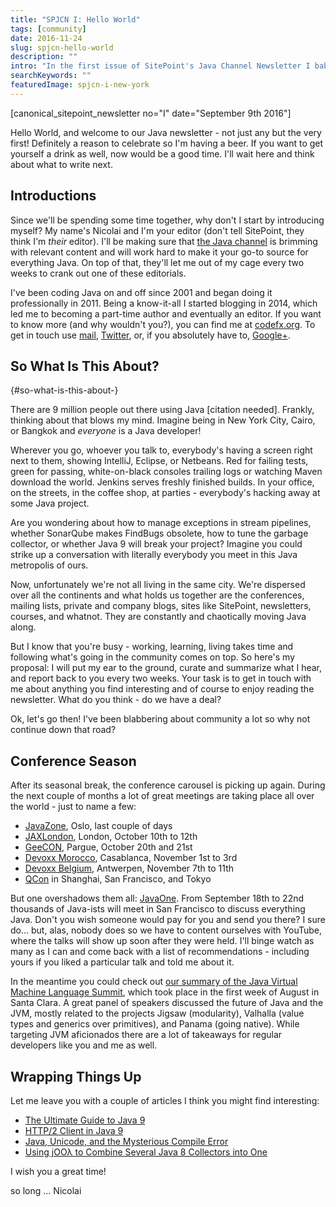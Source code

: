 ```yaml
---
title: "SPJCN I: Hello World"
tags: [community]
date: 2016-11-24
slug: spjcn-hello-world
description: ""
intro: "In the first issue of SitePoint's Java Channel Newsletter I babble about community and conferences."
searchKeywords: ""
featuredImage: spjcn-i-new-york
---
```


[canonical_sitepoint\_newsletter no="I" date="September 9th 2016"]

Hello World, and welcome to our Java newsletter - not just any but the very first!
Definitely a reason to celebrate so I'm having a beer.
If you want to get yourself a drink as well, now would be a good time.
I'll wait here and think about what to write next.

## Introductions

Since we'll be spending some time together, why don't I start by introducing myself?
My name's Nicolai and I'm your editor (don't tell SitePoint, they think I'm *their* editor).
I'll be making sure that [the Java channel](https://sitepoint.com/java) is brimming with relevant content and will work hard to make it your go-to source for everything Java.
On top of that, they'll let me out of my cage every two weeks to crank out one of these editorials.

I've been coding Java on and off since 2001 and began doing it professionally in 2011.
Being a know-it-all I started blogging in 2014, which led me to becoming a part-time author and eventually an editor.
If you want to know more (and why wouldn't you?), you can find me at [codefx.org](http://codefx.org).
To get in touch use [mail](mailto:nicolai.parlog@sitepoint.com), [Twitter](https://twitter.com/nipafx), or, if you absolutely have to, [Google+](https://google.com/+NicolaiParlog).

## So What Is This About?
{#so-what-is-this-about-}

There are 9 million people out there using Java \[citation needed\].
Frankly, thinking about that blows my mind.
Imagine being in New York City, Cairo, or Bangkok and *everyone* is a Java developer!

Wherever you go, whoever you talk to, everybody's having a screen right next to them, showing IntelliJ, Eclipse, or Netbeans.
Red for failing tests, green for passing, white-on-black consoles trailing logs or watching Maven download the world.
Jenkins serves freshly finished builds.
In your office, on the streets, in the coffee shop, at parties - everybody's hacking away at some Java project.

Are you wondering about how to manage exceptions in stream pipelines, whether SonarQube makes FindBugs obsolete, how to tune the garbage collector, or whether Java 9 will break your project?
Imagine you could strike up a conversation with literally everybody you meet in this Java metropolis of ours.

Now, unfortunately we're not all living in the same city.
We're dispersed over all the continents and what holds us together are the conferences, mailing lists, private and company blogs, sites like SitePoint, newsletters, courses, and whatnot.
They are constantly and chaotically moving Java along.

But I know that you're busy - working, learning, living takes time and following what's going in the community comes on top.
So here's my proposal: I will put my ear to the ground, curate and summarize what I hear, and report back to you every two weeks.
Your task is to get in touch with me about anything you find interesting and of course to enjoy reading the newsletter.
What do you think - do we have a deal?

Ok, let's go then!
I've been blabbering about community a lot so why not continue down that road?

<contentimage slug="spjcn-i-new-york"></contentimage>

## Conference Season

After its seasonal break, the conference carousel is picking up again.
During the next couple of months a lot of great meetings are taking place all over the world - just to name a few:

-   [JavaZone](https://javazone.no/), Oslo, last couple of days
-   [JAXLondon](https://jaxlondon.com/), London, October 10th to 12th
-   [GeeCON](http://www.geecon.org/), Pargue, October 20th and 21st
-   [Devoxx Morocco](https://www.devoxx.ma/), Casablanca, November 1st to 3rd
-   [Devoxx Belgium](https://www.devoxx.be/), Antwerpen, November 7th to 11th
-   [QCon](http://www.qconferences.com/) in Shanghai, San Francisco, and Tokyo

But one overshadows them all: [JavaOne](https://www.oracle.com/javaone/index.html).
From September 18th to 22nd thousands of Java-ists will meet in San Francisco to discuss everything Java.
Don't you wish someone would pay for you and send you there?
I sure do... but, alas, nobody does so we have to content ourselves with YouTube, where the talks will show up soon after they were held.
I'll binge watch as many as I can and come back with a list of recommendations - including yours if you liked a particular talk and told me about it.

In the meantime you could check out [our summary of the Java Virtual Machine Language Summit](https://www.sitepoint.com/jvmls-2016/), which took place in the first week of August in Santa Clara.
A great panel of speakers discussed the future of Java and the JVM, mostly related to the projects Jigsaw (modularity), Valhalla (value types and generics over primitives), and Panama (going native).
While targeting JVM aficionados there are a lot of takeaways for regular developers like you and me as well.

## Wrapping Things Up

Let me leave you with a couple of articles I think you might find interesting:

-   [The Ultimate Guide to Java 9](https://www.sitepoint.com/ultimate-guide-to-java-9/)
-   [HTTP/2 Client in Java 9](https://getpocket.com/redirect?url=http%3A%2F%2Fblog.oio.de%2F2016%2F08%2F24%2Fhttp2-client-java-9%2F&formCheck=887e26de4268d0ee02dc2a1e9f0a9833)
-   [Java, Unicode, and the Mysterious Compile Error](https://www.sitepoint.com/java-unicode-mysterious-compile-error/)
-   [Using jOOλ to Combine Several Java 8 Collectors into One](https://blog.jooq.org/2016/08/29/using-joo%CE%BB-to-combine-several-java-8-collectors-into-one/)

I wish you a great time!

so long ... Nicolai
